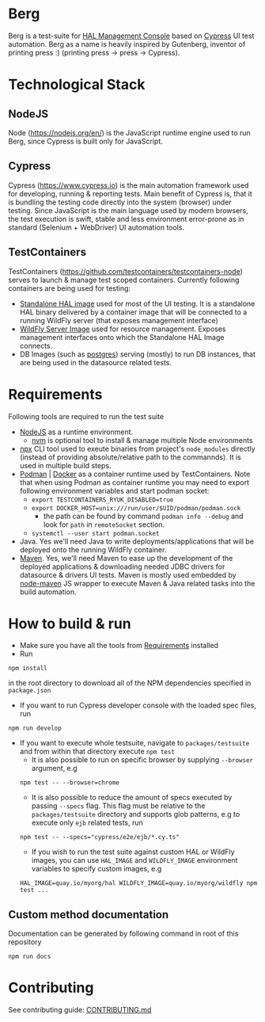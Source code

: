 # Berg

Berg is a test-suite for [HAL Management Console](https://github.com/hal/console) based on [Cypress](https://www.cypress.io) UI test automation. Berg as a name is heavily inspired by Gutenberg, inventor of printing press :) (printing press -> press -> Cypress).

# Technological Stack

## NodeJS

Node (https://nodejs.org/en/) is the JavaScript runtime engine used to run Berg, since Cypress is built only for JavaScript.

## Cypress

Cypress (https://www.cypress.io) is the main automation framework used for developing, running & reporting tests. Main benefit of Cypress is, that it is bundling the testing code directly into the system (browser) under testing. Since JavaScript is the main language used by modern browsers, the test execution is swift, stable and less environment error-prone as in standard (Selenium + WebDriver) UI automation tools.

## TestContainers

TestContainers (https://github.com/testcontainers/testcontainers-node) serves to launch & manage test scoped containers. Currently following containers are being used for testing:

- [Standalone HAL image](https://quay.io/repository/halconsole/hal) used for most of the UI testing. It is a standalone HAL binary delivered by a container image that will be connected to a running WildFly server (that exposes management interface)
- [WildFly Server Image](https://quay.io/repository/halconsole/wildfly) used for resource management. Exposes management interfaces onto which the Standalone HAL Image connects.
- DB Images (such as [postgres](https://hub.docker.com/_/postgres)) serving (mostly) to run DB instances, that are being used in the datasource related tests.

# Requirements

Following tools are required to run the test suite

- [NodeJS](https://nodejs.org/en/) as a runtime environment.
  - [nvm](https://github.com/nvm-sh/nvm) is optional tool to install & manage multiple Node environments
- [npx](https://github.com/npm/npx) CLI tool used to exeute binaries from project's `node_modules` directly (instead of providing absolute/relative path to the commannds). It is used in multiple build steps.
- [Podman](https://podman.io) | [Docker](https://www.docker.com) as a container runtime used by TestContainers. Note that when using Podman as container runtime you may need to export following environment variables and start podman socket:
  - `export TESTCONTAINERS_RYUK_DISABLED=true`
  - `export DOCKER_HOST=unix:///run/user/$UID/podman/podman.sock`
    - the path can be found by command `podman info --debug` and look for `path` in `remoteSocket` section.
  - `systemctl --user start podman.socket`
- Java. Yes we'll need Java to write deployments/applications that will be deployed onto the running WildFly container.
- [Maven](https://maven.apache.org). Yes, we'll need Maven to ease up the development of the deployed applications & downloading needed JDBC drivers for datasource & drivers UI tests. Maven is mostly used embedded by [node-maven](https://github.com/headcr4sh/node-maven) JS wrapper to execute Maven & Java related tasks into the build automation.

# How to build & run

- Make sure you have all the tools from [Requirements](#requirements) installed
- Run

```
npm install
```

in the root directory to download all of the NPM dependencies specified in `package.json`

- If you want to run Cypress developer console with the loaded spec files, run

```
npm run develop
```

- If you want to execute whole testsuite, navigate to `packages/testsuite` and from within that directory execute `npm test`
  - It is also possible to run on specific browser by supplying `--browser` argument, e.g
  ```
  npm test -- --browser=chrome
  ```
  - It is also possible to reduce the amount of specs executed by passing `--specs` flag. This flag must be relative to the `packages/testsuite` directory and supports glob patterns, e.g to execute only `ejb` related tests, run
  ```
  npm test -- --specs="cypress/e2e/ejb/*.cy.ts"
  ```
  - If you wish to run the test suite against custom HAL or WildFly images, you can use `HAL_IMAGE` and `WILDFLY_IMAGE` environment variables to specify custom images, e.g
  ```
  HAL_IMAGE=quay.io/myorg/hal WILDFLY_IMAGE=quay.io/myorg/wildfly npm test ...
  ```

## Custom method documentation

Documentation can be generated by following command in root of this repository

```
npm run docs
```
# Contributing

See contributing guide: [CONTRIBUTING.md](CONTRIBUTING.md)
